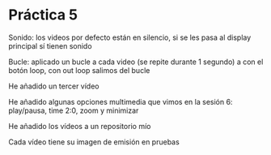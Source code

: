  # Práctica 5
Sonido: los videos por defecto están en silencio, si se les pasa al display principal sí tienen sonido

Bucle: aplicado un bucle a cada video (se repite durante 1 segundo) a con el botón loop, con out loop salimos del bucle

He añadido un tercer vídeo 

He añadido algunas opciones multimedia que vimos en la sesión 6: play/pausa, time 2:0, zoom y minimizar

He añadido los vídeos a un repositorio mío

Cada vídeo tiene su imagen de emisión en pruebas

